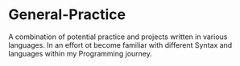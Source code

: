 # General-Practice
A combination of potential practice and projects written in various languages. In an effort ot become familiar with different Syntax and languages within my Programming journey.
